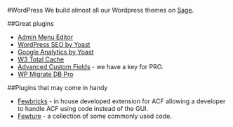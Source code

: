 #WordPress
We build almost all our Wordpress themes on [Sage](https://roots.io/sage/).

##Great plugins

* [Admin Menu Editor](https://wordpress.org/plugins/admin-menu-editor/)
* [WordPress SEO by Yoast](https://wordpress.org/plugins/wordpress-seo/)
* [Google Analytics by Yoast](https://yoast.com/wordpress/plugins/google-analytics/)
* [W3 Total Cache](https://wordpress.org/plugins/w3-total-cache/)
* [Advanced Custom Fields](http://www.advancedcustomfields.com) - we have a key for PRO.
* [WP Migrate DB Pro](https://deliciousbrains.com/wp-migrate-db-pro/)

##Plugins that may come in handy
* [Fewbricks](https://github.com/fewagency/fewbricks) - in house developed extension for ACF allowing a developer to handle ACF using code instead of the GUI.
* [Fewture](https://github.com/fewagency/fewture) - a collection of some commonly used code.
